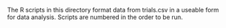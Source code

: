 The R scripts in this directory format data from trials.csv in a useable form for data analysis. Scripts are numbered in the order to be run.
